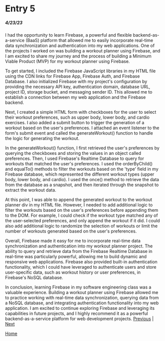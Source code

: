 # Entry 5
##### 4/23/23
 I had the opportunity to learn Firebase, a powerful and flexible backend-as-a-service (BaaS) platform that allowed me to easily incorporate real-time data synchronization and authentication into my web applications. One of the projects I worked on was building a workout planner using Firebase, and I am excited to share my journey and the process of building a Minimum Viable Product (MVP) for my workout planner using Firebase.

To get started, I included the Firebase JavaScript libraries in my HTML file using the CDN links for Firebase App, Firebase Auth, and Firebase Database. I also initialized Firebase with my project's configuration by providing the necessary API key, authentication domain, database URL, project ID, storage bucket, and messaging sender ID. This allowed me to establish a connection between my web application and the Firebase backend.

Next, I created a simple HTML form with checkboxes for the user to select their workout preferences, such as upper body, lower body, and cardio exercises. I also added a submit button to trigger the generation of a workout based on the user's preferences. I attached an event listener to the form's submit event and called the generateWorkout() function to handle the logic for generating the workout.

In the generateWorkout() function, I first retrieved the user's preferences by querying the checkboxes and storing the values in an object called preferences. Then, I used Firebase's Realtime Database to query for workouts that matched the user's preferences. I used the orderByChild() and equalTo() methods to filter the workouts based on the 'type' field in my Firebase database, which represented the different workout types (upper body, lower body, and cardio). I used the once() method to retrieve the data from the database as a snapshot, and then iterated through the snapshot to extract the workout data.

At this point, I was able to append the generated workout to the workout planner div in my HTML file. However, I needed to add additional logic to filter the workouts based on the user's preferences before appending them to the DOM. For example, I could check if the workout type matched any of the user-selected preferences, and only append the workout if it did. I could also add additional logic to randomize the selection of workouts or limit the number of workouts generated based on the user's preferences.

Overall, Firebase made it easy for me to incorporate real-time data synchronization and authentication into my workout planner project. The ability to query and retrieve data from the Firebase Realtime Database in real-time was particularly powerful, allowing me to build dynamic and responsive web applications. Firebase also provided built-in authentication functionality, which I could have leveraged to authenticate users and store user-specific data, such as workout history or user preferences, in Firebase's NoSQL database.

In conclusion, learning Firebase in my software engineering class was a valuable experience. Building a workout planner using Firebase allowed me to practice working with real-time data synchronization, querying data from a NoSQL database, and integrating authentication functionality into my web application. I am excited to continue exploring Firebase and leveraging its capabilities in future projects, and I highly recommend it as a powerful backend-as-a-service platform for web development projects.
[Previous](entry04.md) | [Next](entry06.md)

[Home](../README.md)